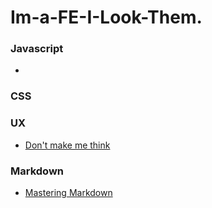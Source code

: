 # Im-a-FE-I-Look-Them.

### Javascript
* 

### CSS

### UX
* [Don't make me think](https://digitalrepo.files.wordpress.com/2015/07/steve-krug-dont-make-me-think-second-edition.pdf)


### Markdown
* [Mastering Markdown](https://guides.github.com/features/mastering-markdown/)
